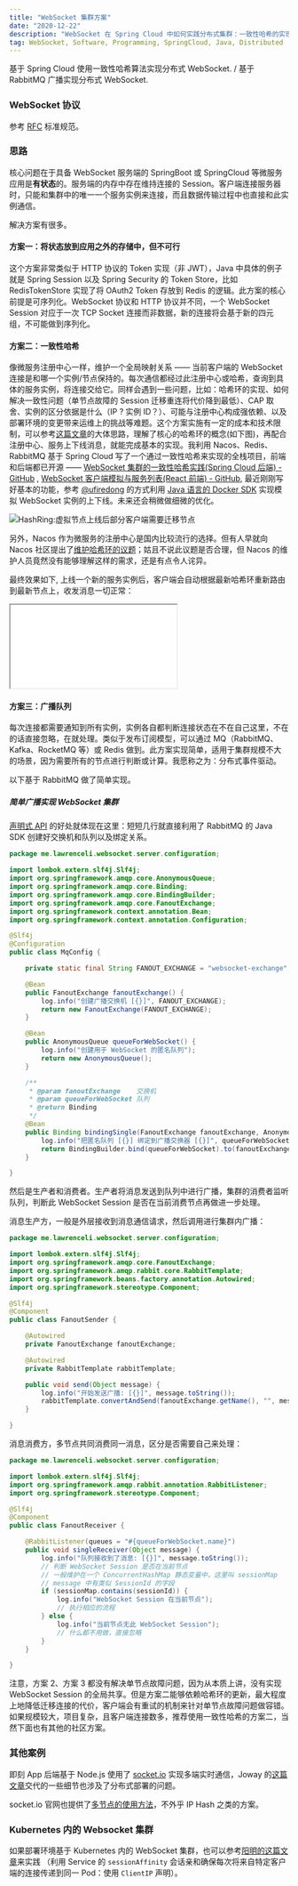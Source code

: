 ```yaml
---
title: "WebSocket 集群方案"
date: "2020-12-22"
description: "WebSocket 在 Spring Cloud 中如何实践分布式集群：一致性哈希的实现和 Fanout 广播"
tag: WebSocket, Software, Programming, SpringCloud, Java, Distributed
---
```


基于 Spring Cloud 使用一致性哈希算法实现分布式 WebSocket. / 基于 RabbitMQ 广播实现分布式 WebSocket.

### WebSocket 协议

参考 [RFC](https://tools.ietf.org/html/rfc6455) 标准规范。

### 思路

核心问题在于具备 WebSocket 服务端的 SpringBoot 或 SpringCloud 等微服务应用是**有状态**的。服务端的内存中存在维持连接的
Session。客户端连接服务器时，只能和集群中的唯一一个服务实例来连接，而且数据传输过程中也直接和此实例通信。

解决方案有很多。

#### 方案一：将状态放到应用之外的存储中，但不可行

这个方案非常类似于 HTTP 协议的 Token 实现（非 JWT），Java 中具体的例子就是 Spring Session 以及 Spring Security 的 Token Store，比如 RedisTokenStore 实现了将
OAuth2 Token 存放到 Redis 的逻辑。此方案的核心前提是可序列化。WebSocket 协议和 HTTP 协议并不同，一个 WebSocket Session 对应于一次 TCP Socket
连接而非数据，新的连接将会基于新的四元组，不可能做到序列化。

#### 方案二：一致性哈希

像微服务注册中心一样，维护一个全局映射关系 —— 当前客户端的 WebSocket
连接是和哪一个实例/节点保持的。每次通信都经过此注册中心或哈希，查询到具体的服务实例，将连接交给它。同样会遇到一些问题，比如：哈希环的实现、如何解决一致性问题（单节点故障的 Session 迁移重连将代价降到最低）、CAP
取舍、实例的区分依据是什么（IP ? 实例
ID？）、可能与注册中心构成强依赖、以及部署环境的变更带来运维上的挑战等难题。这个方案实施有一定的成本和技术限制，可以参考[这篇文章](https://segmentfault.com/a/1190000017307713)的大体思路，理解了核心的哈希环的概念(如下图)，再配合注册中心、服务上下线消息，就能完成基本的实现。我利用
Nacos、Redis、RabbitMQ 基于 Spring Cloud 写了一个通过一致性哈希来实现的全栈项目，前端和后端都已开源 ——
[WebSocket 集群的一致性哈希实践(Spring Cloud 后端) - GitHub](https://github.com/Lonor/websocket-cluster)
, [WebSocket 客户端模拟与服务列表(React 前端) - GitHub](https://github.com/Lonor/websocket-cluster-front),
最近刚刚写好基本的功能，参考 [@ufiredong](https://github.com/ufiredong)
的方式利用 [Java 语言的 Docker SDK](https://github.com/docker-java/docker-java) 实现模拟 WebSocket 实例的上下线。未来还会稍微做细微的优化。

<div>
    <github user="Lonor" repo="websocket-cluster"></github>
</div>

![HashRing:虚拟节点上线后部分客户端需要迁移节点](/images/websocket-cluster/hashring.png)

另外，Nacos 作为微服务的注册中心是国内比较流行的选择。但有人早就向 Nacos 社区提出了[维护哈希环的议题](https://github.com/alibaba/nacos/issues/2114)；姑且不说此议题是否合理，但
Nacos 的维护人员竟然没有能够理解这样的需求，还是有点令人诧异。

最终效果如下, 上线一个新的服务实例后，客户端会自动根据最新哈希环重新路由到最新节点上，收发消息一切正常：

<div class="embed">
  <iframe src="//player.bilibili.com/player.html?bvid=BV1sg411q78V&danmaku=0&high_quality=1"
  ></iframe>
</div>

#### 方案三：广播队列

每次连接都需要通知到所有实例，实例各自都判断连接状态在不在自己这里，不在的话直接忽略，在就处理。类似于发布订阅模型，可以通过 MQ（RabbitMQ、Kafka、RocketMQ 等）或 Redis
做到。此方案实现简单，适用于集群规模不大的场景，因为需要所有的节点进行判断或计算。我愿称之为：分布式事件驱动。

以下基于 RabbitMQ 做了简单实现。

##### 简单广播实现 WebSocket 集群

[声明式 API](/blog/declarative-programming) 的好处就体现在这里：短短几行就直接利用了 RabbitMQ 的 Java SDK 创建好交换机和队列以及绑定关系。

```java
package me.lawrenceli.websocket.server.configuration;

import lombok.extern.slf4j.Slf4j;
import org.springframework.amqp.core.AnonymousQueue;
import org.springframework.amqp.core.Binding;
import org.springframework.amqp.core.BindingBuilder;
import org.springframework.amqp.core.FanoutExchange;
import org.springframework.context.annotation.Bean;
import org.springframework.context.annotation.Configuration;

@Slf4j
@Configuration
public class MqConfig {

    private static final String FANOUT_EXCHANGE = "websocket-exchange";

    @Bean
    public FanoutExchange fanoutExchange() {
        log.info("创建广播交换机 [{}]", FANOUT_EXCHANGE);
        return new FanoutExchange(FANOUT_EXCHANGE);
    }

    @Bean
    public AnonymousQueue queueForWebSocket() {
        log.info("创建用于 WebSocket 的匿名队列");
        return new AnonymousQueue();
    }

    /**
     * @param fanoutExchange    交换机
     * @param queueForWebSocket 队列
     * @return Binding
     */
    @Bean
    public Binding bindingSingle(FanoutExchange fanoutExchange, AnonymousQueue queueForWebSocket) {
        log.info("把匿名队列 [{}] 绑定到广播交换器 [{}]", queueForWebSocket.getName(), fanoutExchange.getName());
        return BindingBuilder.bind(queueForWebSocket).to(fanoutExchange);
    }

}
```

然后是生产者和消费者。生产者将消息发送到队列中进行广播，集群的消费者监听队列，判断此 WebSocket Session 是否在当前消费节点再做进一步处理。

消息生产方，一般是外层接收到消息通信请求，然后调用进行集群内广播：

```java
package me.lawrenceli.websocket.server.configuration;

import lombok.extern.slf4j.Slf4j;
import org.springframework.amqp.core.FanoutExchange;
import org.springframework.amqp.rabbit.core.RabbitTemplate;
import org.springframework.beans.factory.annotation.Autowired;
import org.springframework.stereotype.Component;

@Slf4j
@Component
public class FanoutSender {

    @Autowired
    private FanoutExchange fanoutExchange;

    @Autowired
    private RabbitTemplate rabbitTemplate;

    public void send(Object message) {
        log.info("开始发送广播: [{}]", message.toString());
        rabbitTemplate.convertAndSend(fanoutExchange.getName(), "", message);
    }

}
```

消息消费方，多节点共同消费同一消息，区分是否需要自己来处理：

```java
package me.lawrenceli.websocket.server.configuration;

import lombok.extern.slf4j.Slf4j;
import org.springframework.amqp.rabbit.annotation.RabbitListener;
import org.springframework.stereotype.Component;

@Slf4j
@Component
public class FanoutReceiver {

    @RabbitListener(queues = "#{queueForWebSocket.name}")
    public void singleReceiver(Object message) {
        log.info("队列接收到了消息: [{}]", message.toString());
        // 判断 WebSocket Session 是否在当前节点
        // 一般维护在一个 ConcurrentHashMap 静态变量中，这里叫 sessionMap
        // message 中有类似 SessionId 的字段
        if (sessionMap.contains(sessionId)) {
            log.info("WebSocket Session 在当前节点");
            // 执行相应的流程
        } else {
            log.info("当前节点无此 WebSocket Session");
            // 什么都不用做，直接忽略
        }
    }

}
```

注意，方案 2、方案 3 都没有解决单节点故障问题，因为从本质上讲，没有实现 WebSocket Session
的全局共享。但是方案二能够依赖哈希环的更新，最大程度上地降低迁移连接的代价，客户端会有重试的机制来针对单节点故障问题做容错。如果规模较大，项目复杂，且客户端连接数多，推荐使用一致性哈希的方案二，当然下面也有其他的社区方案。

### 其他案例

即刻 App 后端基于 Node.js 使用了 [socket.io](http://socket.io) 实现多端实时通信，Joway
的[这篇文章](https://blog.joway.io/posts/socket-io/)交代的一些细节也涉及了分布式部署的问题。

socket.io 官网也提供了[多节点的使用方法](https://socket.io/docs/v3/using-multiple-nodes/index.html)，不外乎 IP Hash 之类的方案。

### Kubernetes 内的 Websocket 集群

如果部署环境基于 Kubernetes 内的 WebSocket
集群，也可以参考[阳明的这篇文章](https://www.qikqiak.com/post/socketio-multiple-nodes-in-kubernetes/)来实践 （利用 Service
的 `sessionAffinity` 会话亲和确保每次将来自特定客户端的连接传递到同一 Pod：使用 `ClientIP` 声明）。
